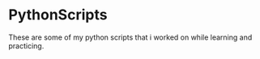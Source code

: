 # PythonScripts

These are some of my python scripts that i worked on while learning and practicing.
